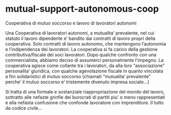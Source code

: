 # mutual-support-autonomous-coop
Cooperativa di mutuo soccorso e lavoro di lavoratori autonomi 




Una Cooperativa di lavoratori autonomi, a mutualita’ prevalente, nel cui statuto il lavoro dipendente e’ bandito dai contratti di lavoro propri della cooperativa. Solo contratti di lavoro autonomo, che mantengono l’autonomia e l’indipendenza dei lavoratori.
La cooperativa si fa carico della gestione contributiva/fiscale dei soci lavoratori. Dopo qualche confronto con una commercialista, abbiamo deciso di assumerci personalmente l'impegno.
La cooperativa agisce come collante tra i lavoratori, da alla loro “associazione” personalita’ giuridica, con qualche agevolazione fiscale in quanto vincolata a fini solidaristici di mutuo soccorso (chiamati “mutualita’ prevalente” perche’ il mutuo soccorso e’ tristemente divenuto impresa sociale...)

Si tratta di una formale e sostanziale riappropriazione del mondo del lavoro, sottratto alle nefaste grinfie dei burocrati di partiti piu’ o meno rappresentati e alla nefasta confusione che confonde lavoratore con imprenditore. Il tutto da codice civile...  
